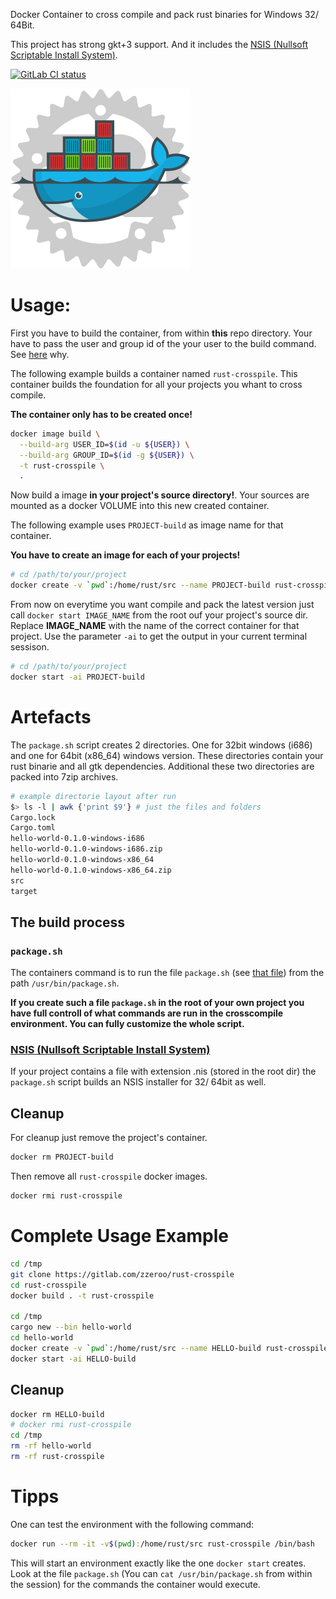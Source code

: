 Docker Container to cross compile and pack rust binaries for Windows 32/ 64Bit.

This project has strong gkt+3 support.
And it includes the [NSIS (Nullsoft Scriptable Install System)].

[![GitLab CI status](https://gitlab.com/zzeroo/rust-crosspile/badges/master/pipeline.svg)](https://gitlab.com/zzeroo/rust-crosspile/pipelines)

![Rust Crosspile Logo](resources/Docker_Rust.svg)

# Usage:
First you have to build the container, from within **this** repo directory.
Your have to pass the user and group id of the your user to the build command.
See [here][docker containers as current user] why.

The following example builds a container named `rust-crosspile`.
This container builds the foundation for all your projects you whant to
cross compile.

**The container only has to be created once!**

```bash
docker image build \
  --build-arg USER_ID=$(id -u ${USER}) \
  --build-arg GROUP_ID=$(id -g ${USER}) \
  -t rust-crosspile \
  .
```

Now build a image **in your project's source directory!**.
Your sources are mounted as a docker VOLUME into this new created container.

The following example uses `PROJECT-build` as image name for that container.

**You have to create an image for each of your projects!**

```bash
# cd /path/to/your/project
docker create -v `pwd`:/home/rust/src --name PROJECT-build rust-crosspile:latest
```

From now on everytime you want compile and pack the latest version
just call `docker start IMAGE_NAME` from the root ouf your project's source dir.
Replace **IMAGE_NAME** with the name of the correct container for that project.
Use the parameter `-ai` to get the output in your current terminal sessison.

```bash
# cd /path/to/your/project
docker start -ai PROJECT-build
```

# Artefacts
The `package.sh` script creates 2 directories. One for 32bit windows (i686) and
one for 64bit (x86_64) windows version. These directories contain your rust
binarie and all gtk dependencies.
Additional these two directories are packed into 7zip archives.

```bash
# example directorie layout after run
$> ls -l | awk {'print $9'} # just the files and folders
Cargo.lock
Cargo.toml
hello-world-0.1.0-windows-i686
hello-world-0.1.0-windows-i686.zip
hello-world-0.1.0-windows-x86_64
hello-world-0.1.0-windows-x86_64.zip
src
target
```

## The build process
### `package.sh`

The containers command is to run the file `package.sh` (see [that file])
from the path `/usr/bin/package.sh`.

**If you create such a file `package.sh` in the root of your own project you
have full controll of what commands are run in the crosscompile environment.
You can fully customize the whole script.**

### [NSIS (Nullsoft Scriptable Install System)]

If your project contains a file with extension .nis (stored in the root dir) the
`package.sh` script builds an NSIS installer for 32/ 64bit as well.

## Cleanup
For cleanup just remove the project's container.

```bash
docker rm PROJECT-build
```

Then remove all `rust-crosspile` docker images.

```bash
docker rmi rust-crosspile
```

# Complete Usage Example

```bash
cd /tmp
git clone https://gitlab.com/zzeroo/rust-crosspile
cd rust-crosspile
docker build . -t rust-crosspile

cd /tmp
cargo new --bin hello-world
cd hello-world
docker create -v `pwd`:/home/rust/src --name HELLO-build rust-crosspile:latest
docker start -ai HELLO-build
```

## Cleanup

```bash
docker rm HELLO-build
# docker rmi rust-crosspile
cd /tmp
rm -rf hello-world
rm -rf rust-crosspile
```

# Tipps

One can test the environment with the following command:
```bash
docker run --rm -it -v$(pwd):/home/rust/src rust-crosspile /bin/bash
```

This will start an environment exactly like the one `docker start` creates.
Look at the file `package.sh` (You can `cat /usr/bin/package.sh` from within
the session) for the commands the container would execute.


[erste idee]: https://github.com/LeoTindall/rust-mingw64-gtk-docker
[zweite idee]: https://github.com/etrombly/rust-crosscompile
[NSIS (Nullsoft Scriptable Install System)]: https://nsis.sourceforge.io/Main_Page
[docker containers as current user]: https://github.com/jtreminio/jtreminio.com/issues/14
[that file]: package.sh
